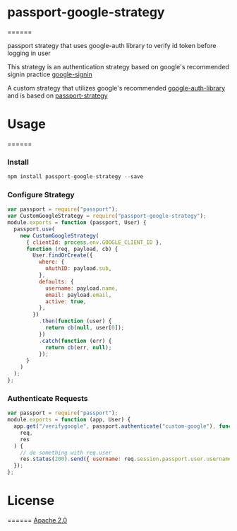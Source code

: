 # passport-google-strategy

======

passport strategy that uses google-auth library to verify id token before logging in user

This strategy is an authentication strategy based on google's recommended signin practice [google-signin](https://developers.google.com/identity/sign-in/web/backend-auth)

A custom strategy that utilizes google's recommended [google-auth-library](https://github.com/googleapis/google-auth-library-nodejs#readme)
and is based on [passport-strategy](https://github.com/jaredhanson/passport-strategy)

# Usage

======

### Install

```javascript
npm install passport-google-strategy --save
```

### Configure Strategy

```javascript
var passport = require("passport");
var CustomGoogleStrategy = require("passport-google-strategy");
module.exports = function (passport, User) {
  passport.use(
    new CustomGoogleStrategy(
      { clientId: process.env.GOOGLE_CLIENT_ID },
      function (req, payload, cb) {
        User.findOrCreate({
          where: {
            oAuthID: payload.sub,
          },
          defaults: {
            username: payload.name,
            email: payload.email,
            active: true,
          },
        })
          .then(function (user) {
            return cb(null, user[0]);
          })
          .catch(function (err) {
            return cb(err, null);
          });
      }
    )
  );
};
```

### Authenticate Requests

```javascript
var passport = require("passport");
module.exports = function (app, User) {
  app.get("/verifygoogle", passport.authenticate("custom-google"), function (
    req,
    res
  ) {
    // do something with req.user
    res.status(200).send({ username: req.session.passport.user.username });
  });
};
```

# License

======
[Apache 2.0](https://opensource.org/licenses/Apache-2.0)

